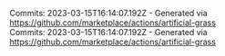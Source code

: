 Commits: 2023-03-15T16:14:07.192Z - Generated via https://github.com/marketplace/actions/artificial-grass
<br>
Commits: 2023-03-15T16:14:07.192Z - Generated via https://github.com/marketplace/actions/artificial-grass
<br>
